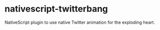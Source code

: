 # nativescript-twitterbang
NativeScript plugin to use native Twitter animation for the exploding heart.
